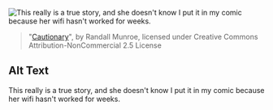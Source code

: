 ![This really is a true story, and she doesn't know I put it in my comic because her wifi hasn't worked for weeks.](https://imgs.xkcd.com/comics/cautionary.png)
> "[Cautionary](https://xkcd.com/456/)", by Randall Munroe, licensed under Creative Commons Attribution-NonCommercial 2.5 License

## Alt Text
This really is a true story, and she doesn't know I put it in my comic because her wifi hasn't worked for weeks.
